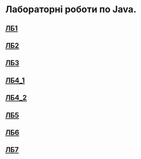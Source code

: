 # Лабораторні роботи по Java.

## [ЛБ1](https://github.com/tarykkk/taryk/blob/main/src/main/java/com/university/lab_1/README.md)

## [ЛБ2](https://github.com/tarykkk/taryk/blob/main/src/main/java/com/university/lab_2/README.md)

## [ЛБ3](https://github.com/tarykkk/taryk/blob/main/src/main/java/com/university/lab_3/README.md)

## [ЛБ4_1](https://github.com/tarykkk/taryk/blob/main/src/main/java/com/university/lab_4_1/README.md)

## [ЛБ4_2](https://github.com/tarykkk/taryk/blob/main/src/main/java/com/university/lab_4_2/README.md)

## [ЛБ5](https://github.com/tarykkk/taryk/blob/main/src/main/java/com/university/lab_5/README.md)

## [ЛБ6](https://github.com/tarykkk/taryk/blob/main/src/main/java/com/university/lab_6/README.md)

## [ЛБ7](https://github.com/tarykkk/taryk/blob/main/src/main/java/com/university/lab_7/README.md)